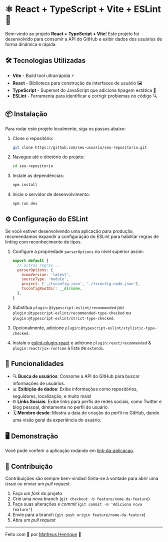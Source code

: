 
# ⚛️ React + TypeScript + Vite + ESLint 🚀

Bem-vindo ao projeto **React + TypeScript + Vite**! Este projeto foi desenvolvido para consumir a API do GitHub e exibir dados dos usuários de forma dinâmica e rápida.

## 🛠️ Tecnologias Utilizadas

- **Vite** - Build tool ultrarrápida ⚡
- **React** - Biblioteca para construção de interfaces de usuário 🖼️
- **TypeScript** - Superset do JavaScript que adiciona tipagem estática 📝
- **ESLint** - Ferramenta para identificar e corrigir problemas no código 🔍

## 📦 Instalação

Para rodar este projeto localmente, siga os passos abaixo:

1. Clone o repositório:
   ```bash
   git clone https://github.com/seu-usuario/seu-repositorio.git
   ```
2. Navegue até o diretório do projeto:
   ```bash
   cd seu-repositorio
   ```
3. Instale as dependências:
   ```bash
   npm install
   ```
4. Inicie o servidor de desenvolvimento:
   ```bash
   npm run dev
   ```

## ⚙️ Configuração do ESLint

Se você estiver desenvolvendo uma aplicação para produção, recomendamos expandir a configuração do ESLint para habilitar regras de linting com reconhecimento de tipos.

1. Configure a propriedade `parserOptions` no nível superior assim:
   ```js
   export default {
     // outras regras...
     parserOptions: {
       ecmaVersion: 'latest',
       sourceType: 'module',
       project: ['./tsconfig.json', './tsconfig.node.json'],
       tsconfigRootDir: __dirname,
     },
   }
   ```

2. Substitua `plugin:@typescript-eslint/recommended` por `plugin:@typescript-eslint/recommended-type-checked` ou `plugin:@typescript-eslint/strict-type-checked`.
3. Opcionalmente, adicione `plugin:@typescript-eslint/stylistic-type-checked`.
4. Instale o [eslint-plugin-react](https://github.com/jsx-eslint/eslint-plugin-react) e adicione `plugin:react/recommended` & `plugin:react/jsx-runtime` à lista de `extends`.

## 🚀 Funcionalidades

- 🔍 **Busca de usuários**: Consome a API do GitHub para buscar informações de usuários.
- 📊 **Exibição de dados**: Exibe informações como repositórios, seguidores, localização, e muito mais!
- 🌐 **Links Sociais**: Exibe links para perfis de redes sociais, como Twitter e blog pessoal, diretamente no perfil do usuário.
- 🗓️ **Membro desde**: Mostra a data de criação do perfil no GitHub, dando uma visão geral da experiência do usuário.

## 🖥️ Demonstração

Você pode conferir a aplicação rodando em [link-da-aplicacao](https://mat-henriqu.github.io/gh_finder_users/).

## 🤝 Contribuição

Contribuições são sempre bem-vindas! Sinta-se à vontade para abrir uma _issue_ ou enviar um _pull request_.

1. Faça um _fork_ do projeto
2. Crie uma nova branch (`git checkout -b feature/nome-da-feature`)
3. Faça suas alterações e _commit_ (`git commit -m 'Adiciona nova feature'`)
4. Envie para a branch (`git push origin feature/nome-da-feature`)
5. Abra um _pull request_

---

Feito com 💙 por [Matheus Henrique](https://github.com/mat-henriqu/) 🚀

